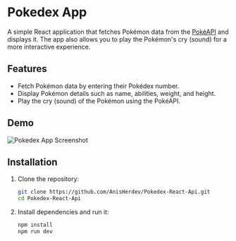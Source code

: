 # Pokedex App

A simple React application that fetches Pokémon data from the [PokéAPI](https://pokeapi.co/) and displays it. The app also allows you to play the Pokémon's cry (sound) for a more interactive experience.

## Features
- Fetch Pokémon data by entering their Pokédex number.
- Display Pokémon details such as name, abilities, weight, and height.
- Play the cry (sound) of the Pokémon using the PokéAPI.

## Demo
![Pokedex App Screenshot](screenshot.png)

## Installation

1. Clone the repository:
   ```bash
   git clone https://github.com/AnisHerdev/Pokedex-React-Api.git
   cd Pokedex-React-Api
2. Install dependencies and run it:
   ```bash
   npm install
   npm run dev
